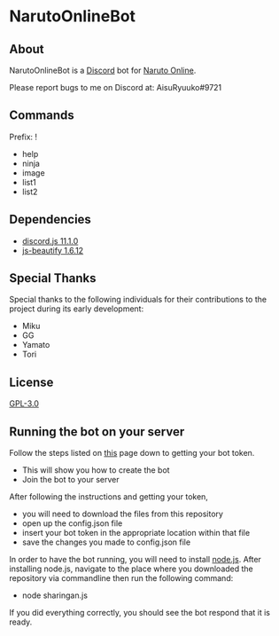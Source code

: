 # NarutoOnlineBot

## About
NarutoOnlineBot is a [Discord](https://discordapp.com/) bot for [Naruto Online](http://naruto.oasgames.com/en/).

Please report bugs to me on Discord at: AisuRyuuko#9721

## Commands
Prefix: !

- help
- ninja
- image
- list1
- list2

## Dependencies
- [discord.js 11.1.0](https://www.npmjs.com/package/discord.js)
- [js-beautify 1.6.12](https://www.npmjs.com/package/js-beautify)

## Special Thanks
Special thanks to the following individuals for their contributions to the project during its early development:
- Miku
- GG
- Yamato
- Tori

## License
[GPL-3.0](https://raw.githubusercontent.com/AisuRyuuko/NarutoOnlineBot/master/LICENSE)

## Running the bot on your server

Follow the steps listed on [this](https://anidiotsguide.gitbooks.io/discord-js-bot-guide/getting-started/the-long-version.html) page down to getting your bot token.
- This will show you how to create the bot
- Join the bot to your server

After following the instructions and getting your token,
- you will need to download the files from this repository
- open up the config.json file
- insert your bot token in the appropriate location within that file
- save the changes you made to config.json file

In order to have the bot running, you will need to install [node.js](https://nodejs.org/en/). 
After installing node.js, navigate to the place where you downloaded the repository via commandline then run the following command:
- node sharingan.js

If you did everything correctly, you should see the bot respond that it is ready.
